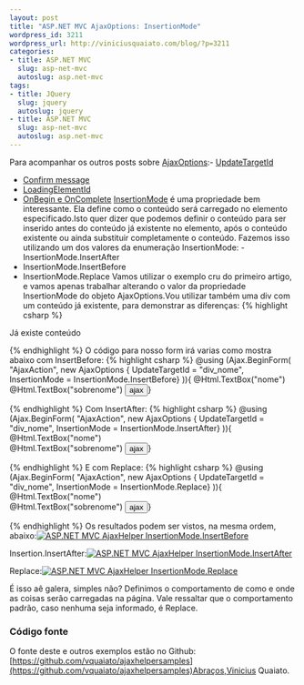 ```yaml
---
layout: post
title: "ASP.NET MVC AjaxOptions: InsertionMode"
wordpress_id: 3211
wordpress_url: http://viniciusquaiato.com/blog/?p=3211
categories:
- title: ASP.NET MVC
  slug: asp-net-mvc
  autoslug: asp.net-mvc
tags:
- title: JQuery
  slug: jquery
  autoslug: jquery
- title: ASP.NET MVC
  slug: asp-net-mvc
  autoslug: asp.net-mvc
---
```

Para acompanhar os outros posts sobre [AjaxOptions](http://viniciusquaiato.com/blog/tag/ajaxoptions/):- [UpdateTargetId](http://viniciusquaiato.com/blog/asp-net-mvc-ajaxoptions-updatetargetid/)
- [Confirm message](http://viniciusquaiato.com/blog/asp-net-mvc-ajaxoptions-confirm-message/)
- [LoadingElementId](http://viniciusquaiato.com/blog/asp-net-mvc-ajaxoptions-loadingelementid/)
- [OnBegin e OnComplete](http://viniciusquaiato.com/blog/asp-net-mvc-ajaxoptions-onbegin-e-oncomplete/)
[InsertionMode](http://msdn.microsoft.com/en-us/library/system.web.mvc.ajax.ajaxoptions.insertionmode.aspx#Y100) é uma propriedade bem interessante. Ela define como o conteúdo será carregado no elemento especificado.Isto quer dizer que podemos definir o conteúdo para ser inserido antes do conteúdo já existente no elemento, após o conteúdo existente ou ainda substituir completamente o conteúdo. Fazemos isso utilizando um dos valores da enumeração InsertionMode: - InsertionMode.InsertAfter
- InsertionMode.InsertBefore
- InsertionMode.Replace
Vamos utilizar o exemplo cru do primeiro artigo, e vamos apenas trabalhar alterando o valor da propriedade InsertionMode do objeto AjaxOptions.Vou utilizar também uma div com um conteúdo já existente, para demonstrar as diferenças:
{% highlight csharp %}

Já existe conteúdo
</div>
{% endhighlight %}
O código para nosso form irá varias como mostra abaixo com InsertBefore:
{% highlight csharp %}
@using (Ajax.BeginForm(    "AjaxAction",    new AjaxOptions { UpdateTargetId = "div_nome", InsertionMode = InsertionMode.InsertBefore}
)){    @Html.TextBox("nome")<br />    @Html.TextBox("sobrenome")    <input type="submit" value="ajax" />}

{% endhighlight %}
Com InsertAfter:
{% highlight csharp %}
@using (Ajax.BeginForm(    "AjaxAction",    new AjaxOptions { UpdateTargetId = "div_nome", InsertionMode = InsertionMode.InsertAfter}
)){    @Html.TextBox("nome")<br />    @Html.TextBox("sobrenome")    <input type="submit" value="ajax" />}

{% endhighlight %}
E com Replace:
{% highlight csharp %}
@using (Ajax.BeginForm(    "AjaxAction",    new AjaxOptions { UpdateTargetId = "div_nome", InsertionMode = InsertionMode.Replace}
)){    @Html.TextBox("nome")<br />    @Html.TextBox("sobrenome")    <input type="submit" value="ajax" />}



{% endhighlight %}
Os resultados podem ser vistos, na mesma ordem, abaixo:[![ASP.NET MVC AjaxHelper InsertionMode.InsertBefore](http://viniciusquaiato.com/images_posts/Ajax-Helper-InsertionMode.InsertBefore-300x239.png "ASP.NET MVC AjaxHelper InsertionMode.InsertBefore")](http://viniciusquaiato.com/images_posts/Ajax-Helper-InsertionMode.InsertBefore.png)



Insertion.InsertAfter:[![ASP.NET MVC AjaxHelper InsertionMode.InsertAfter](http://viniciusquaiato.com/images_posts/Ajax-Helper-InsertionMode.InsertAfter-300x239.png "ASP.NET MVC AjaxHelper InsertionMode.InsertAfter")](http://viniciusquaiato.com/images_posts/Ajax-Helper-InsertionMode.InsertAfter.png)



Replace:[![ASP.NET MVC AjaxHelper InsertionMode.Replace](http://viniciusquaiato.com/images_posts/Ajax-Helper-InsertionMode.Replace-300x239.png "ASP.NET MVC AjaxHelper InsertionMode.Replace")](http://viniciusquaiato.com/images_posts/Ajax-Helper-InsertionMode.Replace.png)

É isso aê galera, simples não? Definimos o comportamento de como e onde as coisas serão carregadas na página. Vale ressaltar que o comportamento padrão, caso nenhuma seja informado, é Replace.

### Código fonte
O fonte deste e outros exemplos estão no Github: [https://github.com/vquaiato/ajaxhelpersamples](https://github.com/vquaiato/ajaxhelpersamples)Abraços,Vinicius Quaiato.
